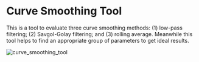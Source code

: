 # Curve Smoothing Tool

This is a tool to evaluate three curve smoothing methods: (1) low-pass filtering; (2) Savgol-Golay filtering; and (3) rolling average. 
Meanwhile this tool helps to find an appropriate group of parameters to get ideal results.

![curve_smoothing_tool](https://user-images.githubusercontent.com/13512494/194740813-bf5726c4-e631-424a-8ca0-e73701397adb.png)
